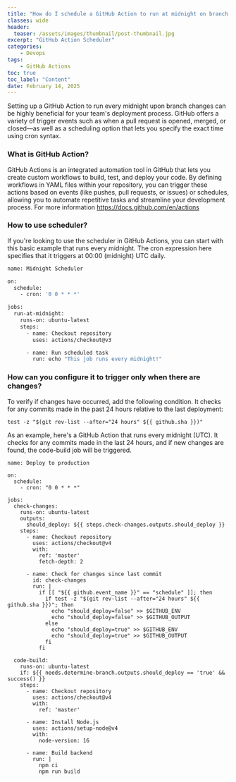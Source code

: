 ```yaml
---
title: "How do I schedule a GitHub Action to run at midnight on branch changes?"
classes: wide
header:
  teaser: /assets/images/thumbnail/post-thumbnail.jpg
excerpt: "GitHub Action Scheduler"
categories:
    - Devops
tags:
    - GitHub Actions
toc: true
toc_label: "Content"
date: February 14, 2025
---
```


Setting up a GitHub Action to run every midnight upon branch changes can be highly beneficial for your team's deployment process. GitHub offers a variety of trigger events such as when a pull request is opened, merged, or closed—as well as a scheduling option that lets you specify the exact time using cron syntax.

### What is GitHub Action?
GitHub Actions is an integrated automation tool in GitHub that lets you create custom workflows to build, test, and deploy your code. By defining workflows in YAML files within your repository, you can trigger these actions based on events (like pushes, pull requests, or issues) or schedules, allowing you to automate repetitive tasks and streamline your development process. For more information https://docs.github.com/en/actions

### How to use scheduler?

If you're looking to use the scheduler in GitHub Actions, you can start with this basic example that runs every midnight. The cron expression here specifies that it triggers at 00:00 (midnight) UTC daily.

```sh
name: Midnight Scheduler

on:
  schedule:
    - cron: '0 0 * * *'

jobs:
  run-at-midnight:
    runs-on: ubuntu-latest
    steps:
      - name: Checkout repository
        uses: actions/checkout@v3

      - name: Run scheduled task
        run: echo "This job runs every midnight!"

```

### How can you configure it to trigger only when there are changes?

To verify if changes have occurred, add the following condition. It checks for any commits made in the past 24 hours relative to the last deployment:

```
test -z "$(git rev-list --after="24 hours" ${{ github.sha }})"
```

As an example, here's a GitHub Action that runs every midnight (UTC). It checks for any commits made in the last 24 hours, and if new changes are found, the code-build job will be triggered.

```
name: Deploy to production

on:
  schedule:
    - cron: "0 0 * * *"

jobs:
  check-changes:
    runs-on: ubuntu-latest
    outputs:
      should_deploy: ${{ steps.check-changes.outputs.should_deploy }}
    steps:
      - name: Checkout repository
        uses: actions/checkout@v4
        with:
          ref: 'master'
          fetch-depth: 2

      - name: Check for changes since last commit
        id: check-changes
        run: |
          if [[ "${{ github.event_name }}" == "schedule" ]]; then
            if test -z "$(git rev-list --after="24 hours" ${{ github.sha }})"; then
              echo "should_deploy=false" >> $GITHUB_ENV
              echo "should_deploy=false" >> $GITHUB_OUTPUT
            else
              echo "should_deploy=true" >> $GITHUB_ENV
              echo "should_deploy=true" >> $GITHUB_OUTPUT
            fi
          fi

  code-build:
    runs-on: ubuntu-latest
    if: ${{ needs.determine-branch.outputs.should_deploy == 'true' && success() }}
    steps:
      - name: Checkout repository
        uses: actions/checkout@v4
        with:
          ref: 'master'

      - name: Install Node.js
        uses: actions/setup-node@v4
        with:
          node-version: 16

      - name: Build backend
        run: |
          npm ci
          npm run build
```

